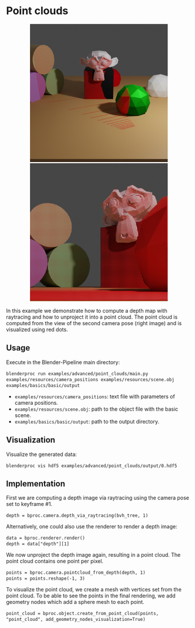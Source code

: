 # Point clouds

<p align="center">
<img src="../../../images/point_clouds_0.png" alt="Front readme image" width=375>
<img src="../../../images/point_clouds_1.png" alt="Front readme image" width=375>
</p>

In this example we demonstrate how to compute a depth map with raytracing and how to unproject it into a point cloud.
The point cloud is computed from the view of the second camera pose (right image) and is visualized using red dots.

## Usage

Execute in the Blender-Pipeline main directory:

```
blenderproc run examples/advanced/point_clouds/main.py examples/resources/camera_positions examples/resources/scene.obj examples/basics/basic/output
```

* `examples/resources/camera_positions`: text file with parameters of camera positions.
* `examples/resources/scene.obj`: path to the object file with the basic scene.
* `examples/basics/basic/output`: path to the output directory.

## Visualization

Visualize the generated data:

```
blenderproc vis hdf5 examples/advanced/point_clouds/output/0.hdf5
```

## Implementation

First we are computing a depth image via raytracing using the camera pose set to keyframe #1.

```
depth = bproc.camera.depth_via_raytracing(bvh_tree, 1)
```

Alternatively, one could also use the renderer to render a depth image:

```
data = bproc.renderer.render()
depth = data["depth"][1]
```

We now unproject the depth image again, resulting in a point cloud.
The point cloud contains one point per pixel.

```
points = bproc.camera.pointcloud_from_depth(depth, 1)
points = points.reshape(-1, 3)
```

To visualize the point cloud, we create a mesh with vertices set from the point cloud.
To be able to see the points in the final rendering, we add geometry nodes which add a sphere mesh to each point.

```
point_cloud = bproc.object.create_from_point_cloud(points, "point_cloud", add_geometry_nodes_visualization=True)
```